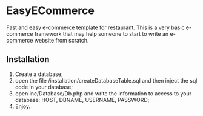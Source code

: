 
# EasyECommerce

Fast and easy e-commerce template for restaurant.
This is a very basic e-commerce framework that may help someone to start to write an e-commerce website from scratch.

## Installation
1. Create a database;
2. open the file /installation/createDatabaseTable.sql and then inject the sql code in your database;
3. open inc/Database/Db.php and write the information to access to your database: HOST, DBNAME, USERNAME, PASSWORD;
4. Enjoy.
